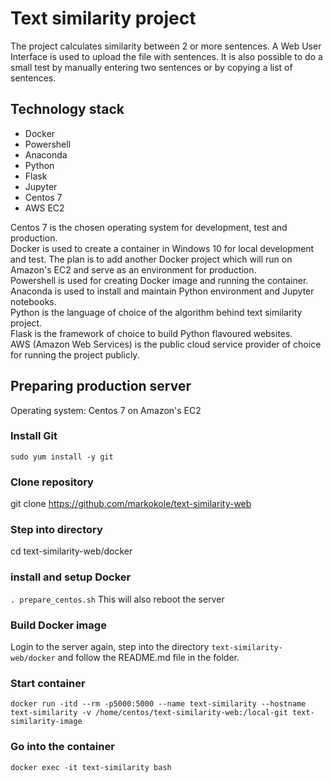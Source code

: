 # Text similarity project
The project calculates similarity between 2 or more sentences. A Web User Interface is used to upload the file with sentences. It is also possible to do a small test by manually entering two sentences or by copying a list of sentences.

## Technology stack
* Docker
* Powershell
* Anaconda
* Python
* Flask
* Jupyter
* Centos 7
* AWS EC2

Centos 7 is the chosen operating system for development, test and production.  
Docker is used to create a container in Windows 10 for local development and test. The plan is to add another Docker project which will run on Amazon's EC2 and serve as an environment for production.  
Powershell is used for creating Docker image and running the container.  
Anaconda is used to install and maintain Python environment and Jupyter notebooks.  
Python is the language of choice of the algorithm behind text similarity project.  
Flask is the framework of choice to build Python flavoured websites.  
AWS (Amazon Web Services) is the public cloud service provider of choice for running the project publicly.  

## Preparing production server
Operating system: Centos 7 on Amazon's EC2

### Install Git
`sudo yum install -y git`

### Clone repository
git clone https://github.com/markokole/text-similarity-web

### Step into directory
cd text-similarity-web/docker

### install and setup Docker
`. prepare_centos.sh`
This will also reboot the server


### Build Docker image
Login to the server again, step into the directory `text-similarity-web/docker` and follow the README.md file in the folder.

### Start container
`docker run -itd --rm -p5000:5000 --name text-similarity --hostname text-similarity -v /home/centos/text-similarity-web:/local-git text-similarity-image`

### Go into the container
`docker exec -it text-similarity bash`
